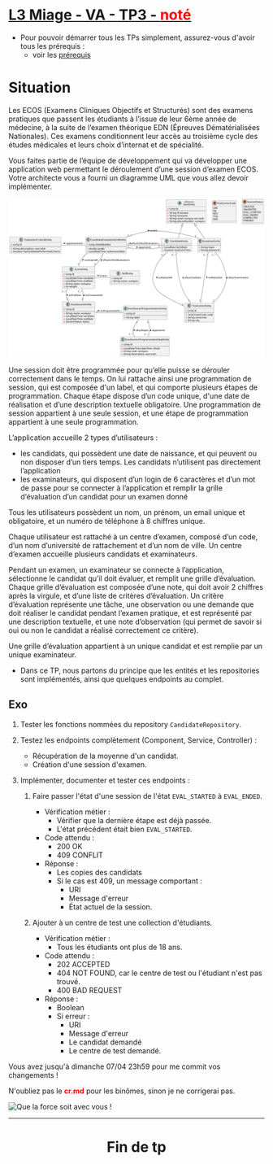 # <u>L3 Miage - VA - TP3 - <b style="color:red">noté</b></u>

* Pour pouvoir démarrer tous les TPs simplement, assurez-vous d'avoir tous les prérequis :
    * voir les [prérequis](prerequis.md)

# Situation 

Les ECOS (Examens Cliniques Objectifs et Structurés) sont des examens pratiques que passent les étudiants à l’issue de leur 6ème année de médecine, à la suite de l’examen théorique EDN (Épreuves Dématérialisées Nationales). Ces examens conditionnent leur accès au troisième cycle des études médicales et leurs choix d’internat et de spécialité.

Vous faites partie de l’équipe de développement qui va développer une application web permettant le déroulement d’une session d’examen ECOS. Votre architecte vous a fourni un diagramme UML que vous allez devoir implémenter.

![situation_ecos](doc/situation.png)

Une session doit être programmée pour qu’elle puisse se dérouler correctement dans le temps. On lui rattache ainsi une programmation de session, qui est composée d'un label, et qui comporte plusieurs étapes de programmation. Chaque étape dispose d’un code unique, d'une date de réalisation et d’une description textuelle obligatoire. Une programmation de session appartient à une seule session, et une étape de programmation appartient à une seule programmation.

L’application accueille 2 types d’utilisateurs :
-	les candidats, qui possèdent une date de naissance, et qui peuvent ou non disposer d’un tiers temps. Les candidats n’utilisent pas directement l’application
-	les examinateurs, qui disposent d’un login de 6 caractères et d’un mot de passe pour se connecter à l’application et remplir la grille d’évaluation d’un candidat pour un examen donné

Tous les utilisateurs possèdent un nom, un prénom, un email unique et obligatoire, et un numéro de téléphone à 8 chiffres unique.

Chaque utilisateur est rattaché à un centre d’examen, composé d’un code, d’un nom d’université de rattachement et d’un nom de ville. Un centre d’examen accueille plusieurs candidats et examinateurs.


Pendant un examen, un examinateur se connecte à l’application, sélectionne le candidat qu’il doit évaluer, et remplit une grille d’évaluation. Chaque grille d’évaluation est composée d’une note, qui doit avoir 2 chiffres après la virgule, et d’une liste de critères d’évaluation. Un critère d’évaluation représente une tâche, une observation ou une demande que doit réaliser le candidat pendant l’examen pratique, et est représenté par une description textuelle, et une note d’observation (qui permet de savoir si oui ou non le candidat a réalisé correctement ce critère).

Une grille d’évaluation appartient à un unique candidat et est remplie par un unique examinateur.


* Dans ce TP, nous partons du principe que les entités et les repositories sont implémentés, ainsi que quelques endpoints au complet.

## Exo

1. Tester les fonctions nommées du repository `CandidateRepository`.

2. Testez les endpoints complètement (Component, Service, Controller) :
    * Récupération de la moyenne d'un candidat.
    * Création d'une session d'examen.

3. Implémenter, documenter et tester ces endpoints :
    1. Faire passer l'état d'une session de l'état `EVAL_STARTED` à `EVAL_ENDED`.
        * Vérification métier :
            * Vérifier que la dernière étape est déjà passée.
            * L'état précédent était bien `EVAL_STARTED`.
        * Code attendu :
            * 200 OK
            * 409 CONFLIT
        * Réponse :
            * Les copies des candidats
            * Si le cas est 409, un message comportant :
                * URI
                * Message d'erreur
                * État actuel de la session.

    2. Ajouter à un centre de test une collection d'étudiants.
        * Vérification métier :
            * Tous les étudiants ont plus de 18 ans.
        * Code attendu :
            * 202 ACCEPTED
            * 404 NOT FOUND, car le centre de test ou l'étudiant n'est pas trouvé.
            * 400 BAD REQUEST
        * Réponse :
            * Boolean
            * Si erreur :
                * URI
                * Message d'erreur
                * Le candidat demandé
                * Le centre de test demandé.

Vous avez jusqu'à dimanche 07/04 23h59 pour me commit vos changements ! 

N'oubliez pas le <b style="color:red">cr.md</b> pour les binômes, sinon je ne corrigerai pas.


![Que la force soit avec vous !](https://tenor.com/fr/view/baby-yoda-may-the-force-be-with-you-star-wars-mandalorian-gif-17698540.gif)

---

# <div style="text-align: center;">Fin de tp</div>